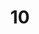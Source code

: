 ---
title: '10'
image: /uploads/gallery-10.jpg
image_alt-text: 'Traditional Residence, New York City Duplex, with custom woodwork and joinery design'
work-type: traditional
---